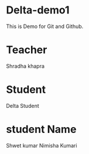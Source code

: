 # Delta-demo1
This is Demo for Git and Github.

# Teacher
Shradha khapra

# Student
Delta Student

# student Name
Shwet kumar
Nimisha Kumari